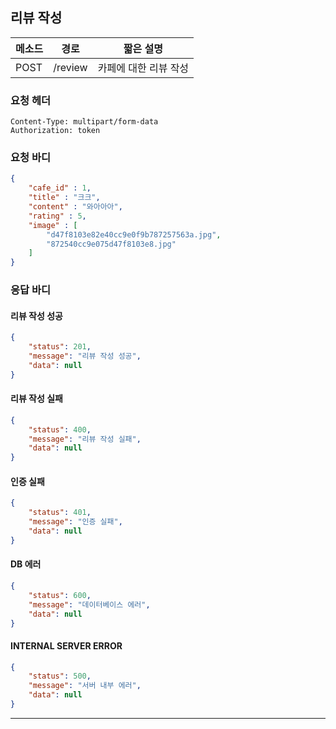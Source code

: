 ## 리뷰 작성
| 메소드 | 경로    | 짧은 설명             |
| ------ | ------- | --------------------- |
| POST   | /review | 카페에 대한 리뷰 작성 |



### 요청 헤더

```
Content-Type: multipart/form-data
Authorization: token
```
### 요청 바디
```json
{
    "cafe_id" : 1,
    "title" : "크크",
    "content" : "와아아아",
    "rating" : 5,
	"image" : [
        "d47f8103e82e40cc9e0f9b787257563a.jpg",
        "872540cc9e075d47f8103e8.jpg"
    ]
}
```



### 응답 바디

#### 리뷰 작성 성공
```json
{
    "status": 201,
    "message": "리뷰 작성 성공",
    "data": null
}
```
#### 리뷰 작성 실패
```JSon
{
    "status": 400,
    "message": "리뷰 작성 실패",
    "data": null
}
```
#### 인증 실패
```json
{
    "status": 401,
    "message": "인증 실패",
    "data": null
}
```
#### DB 에러
```json
{
    "status": 600,
    "message": "데이터베이스 에러",
    "data": null
}
```
#### INTERNAL SERVER ERROR
```json
{
    "status": 500,
    "message": "서버 내부 에러",
    "data": null
}
```
----